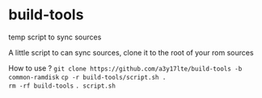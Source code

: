 # build-tools
temp script to sync sources

A little script to can sync sources, clone it to the root of your rom sources

How to use ?
``` git clone https://github.com/a3y17lte/build-tools -b common-ramdisk ```
``` cp -r build-tools/script.sh . ```  
``` rm -rf build-tools ```
``` . script.sh ```
